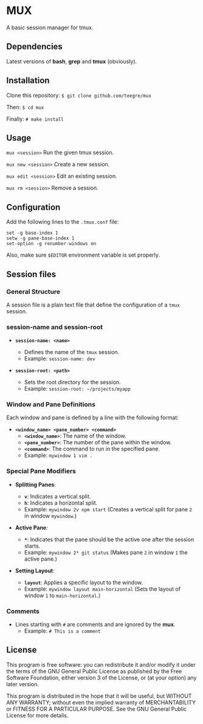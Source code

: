 # MUX

A basic session manager for tmux.

## Dependencies

Latest versions of **bash**, **grep** and **tmux** (obviously).

## Installation

Clone this repository:
`$ git clone github.com/teegre/mux`

Then:
`$ cd mux`

Finally:
`# make install`

## Usage

`mux <session>`
Run the given tmux session.

`mux new <session>`
Create a new session.

`mux edit <session>`
Edit an existing session.

`mux rm <session>`
Remove a session.

## Configuration

Add the following lines to the `.tmux.conf` file:

```
set -g base-index 1
setw -g pane-base-index 1
set-option -g renumber-windows on 
```

Also, make sure `$EDITOR` environment variable is set properly.

## Session files

### General Structure

A session file is a plain text file that define the configuration of a `tmux` session.

### session-name and session-root

- **`session-name: <name>`**
  
  - Defines the name of the `tmux` session.
  - Example: `session-name: dev`

- **`session-root: <path>`**
  
  - Sets the root directory for the session.
  - Example: `session-root: ~/projects/myapp`

### Window and Pane Definitions

Each window and pane is defined by a line with the following format:

- **`<window_name> <pane_number> <command>`**
  - **`<window_name>`**: The name of the window.
  - **`<pane_number>`**: The number of the pane within the window.
  - **`<command>`**: The command to run in the specified pane.
  - Example: `mywindow 1 vim .`

### Special Pane Modifiers

- **Splitting Panes**:
  
  - **`v`**: Indicates a vertical split.
  - **`h`**: Indicates a horizontal split.
  - Example: `mywindow 2v npm start` (Creates a vertical split for pane `2` in window `mywindow`.)

- **Active Pane**:
  
  - **`*`**: Indicates that the pane should be the active one after the session starts.
  - Example: `mywindow 2* git status` (Makes pane `2` in window `1` the active pane.)

- **Setting Layout**:
  
  - **`layout`**: Applies a specific layout to the window.
  - Example: `mywindow layout main-horizontal` (Sets the layout of window `1` to `main-horizontal`.)

### Comments

- Lines starting with `#` are comments and are ignored by the **mux**.
  - Example: `# This is a comment`

## License

This program is free software: you can redistribute it and/or modify
it under the terms of the GNU General Public License as published by
the Free Software Foundation, either version 3 of the License, or
(at your option) any later version.

This program is distributed in the hope that it will be useful,
but WITHOUT ANY WARRANTY; without even the implied warranty of
MERCHANTABILITY or FITNESS FOR A PARTICULAR PURPOSE.  See the
GNU General Public License for more details.
